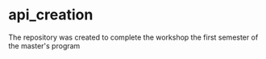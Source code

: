# api_creation
The repository was created to complete the workshop the first semester of the master's program
